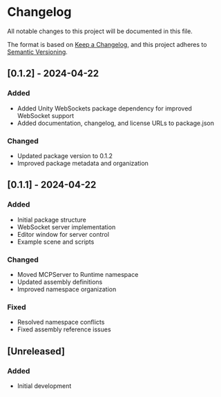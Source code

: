# Changelog

All notable changes to this project will be documented in this file.

The format is based on [Keep a Changelog](https://keepachangelog.com/en/1.0.0/),
and this project adheres to [Semantic Versioning](https://semver.org/spec/v2.0.0.html).

## [0.1.2] - 2024-04-22

### Added
- Added Unity WebSockets package dependency for improved WebSocket support
- Added documentation, changelog, and license URLs to package.json

### Changed
- Updated package version to 0.1.2
- Improved package metadata and organization

## [0.1.1] - 2024-04-22

### Added
- Initial package structure
- WebSocket server implementation
- Editor window for server control
- Example scene and scripts

### Changed
- Moved MCPServer to Runtime namespace
- Updated assembly definitions
- Improved namespace organization

### Fixed
- Resolved namespace conflicts
- Fixed assembly reference issues

## [Unreleased]

### Added
- Initial development 